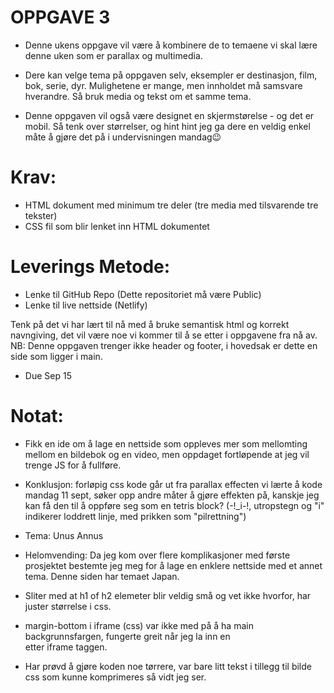 # OPPGAVE 3
- Denne ukens oppgave vil være å kombinere de to temaene vi skal lære denne uken som er parallax og multimedia.

- Dere kan velge tema på oppgaven selv, eksempler er destinasjon, film, bok, serie, dyr. Mulighetene er mange, men innholdet må samsvare    hverandre. Så bruk media og tekst om et samme tema.

 - Denne oppgaven vil også være designet en skjermstørelse - og det er mobil. Så tenk over størrelser, og hint hint jeg ga dere en veldig enkel måte å gjøre det på i undervisningen mandag😉

# Krav:
 - HTML dokument med minimum tre deler (tre media med tilsvarende tre tekster)
 - CSS fil som blir lenket inn HTML dokumentet

# Leverings Metode:
 - Lenke til GitHub Repo (Dette repositoriet må være Public)
 - Lenke til live nettside (Netlify)

Tenk på det vi har lært til nå med å bruke semantisk html og korrekt navngiving, det vil være noe vi kommer til å se etter i oppgavene fra nå av.
NB: Denne oppgaven trenger ikke header og footer, i hovedsak er dette en side som ligger i main.

 - Due Sep 15



 # Notat:
  - Fikk en ide om å lage en nettside som oppleves mer som mellomting mellom en bildebok og en video, men oppdaget fortløpende at jeg vil trenge JS for å fullføre.
  - Konklusjon: forløpig css kode går ut fra parallax effecten vi lærte å kode mandag 11 sept, søker opp andre måter å gjøre effekten på, kanskje jeg kan få den til å oppføre seg som en tetris block? (-!_i-!, utropstegn og "i" indikerer loddrett linje, med prikken som "pilrettning")
  - Tema: Unus Annus

  - Helomvending: Da jeg kom over flere komplikasjoner med første prosjektet bestemte jeg meg for å lage en enklere nettside med et annet tema. Denne siden har temaet Japan.
  - Sliter med at h1 of h2 elemeter blir veldig små og vet ikke hvorfor, har juster størrelse i css.
  - margin-bottom i iframe (css) var ikke med på å ha main backgrunnsfargen, fungerte greit når jeg la inn en <br> etter iframe taggen. 
  - Har prøvd å gjøre koden noe tørrere, var bare litt tekst i tillegg til bilde css som kunne komprimeres så vidt jeg ser.